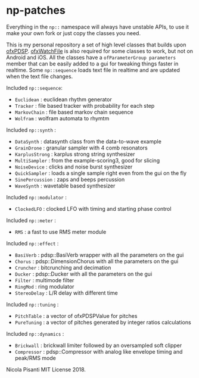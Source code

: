 np-patches
=====================================

Everything in the `np::` namespace will always have unstable APIs, to use it make your own fork or just copy the classes you need.


This is my personal repository a set of high level classes that builds upon [ofxPDSP](https://github.com/npisanti/ofxPDSP).  [ofxWatchFile](https://github.com/nariakiiwatani/ofxWatchFile.git) is also required for some classes to work, but not on Android and iOS. All the classes have a `ofParameterGroup parameters` member that can be easily added to a gui for tweaking things faster in realtime. Some `np::sequence` loads text file in realtime and are updated when the text file changes.

Included `np::sequence`:
- `Euclidean` : euclidean rhythm generator
- `Tracker` : file based tracker with probability for each step 
- `MarkovChain` : file based markov chain sequence
- `Wolfram` : wolfram automata to rhymtm
   
Included `np::synth` :
- `DataSynth` : datasynth class from the data-to-wave example
- `GrainDrone` : granular sampler with 4 comb resonators
- `KarplusStrong` : karplus strong string synthesizer
- `MultiSampler` : from the example-scoring3, good for slicing
- `NoiseDevice` : clicks and noise burst synthesizer
- `QuickSampler` : loads a single sample right even from the gui on the fly
- `SinePercussion` : zaps and beeps percussion
- `WaveSynth` : wavetable based synthesizer

Included `np::modulator` :
- `ClockedLFO` : clocked LFO with timing and starting phase control

Included `np::meter` :
- `RMS` : a fast to use RMS meter module 

Included `np::effect` :
- `BasiVerb` : pdsp::BasiVerb wrapper with all the parameters on the gui
- `Chorus` : pdsp::DimensionChorus with all the parameters on the gui
- `Cruncher` : bitcrunching and decimation
- `Ducker` : pdsp::Ducker with all the parameters on the gui
- `Filter` : multimode filter 
- `RingMod` : ring modulator
- `StereoDelay` : L/R delay with different time 

Included `np::tuning` :
- `PitchTable` : a vector of ofxPDSPValue for pitches 
- `PureTuning` : a vector of pitches generated by integer ratios calculations

Included `np::dynamics` :
- `Brickwall` : brickwall limiter followed by an oversampled soft clipper
- `Compressor` : pdsp::Compressor with analog like envelope timing and peak/RMS mode


Nicola Pisanti MIT License 2018.


